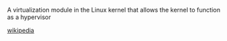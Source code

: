 
A virtualization module in the Linux kernel that allows the kernel to function as a hypervisor

[wikipedia](https://en.wikipedia.org/wiki/Kernel-based_Virtual_Machine)
